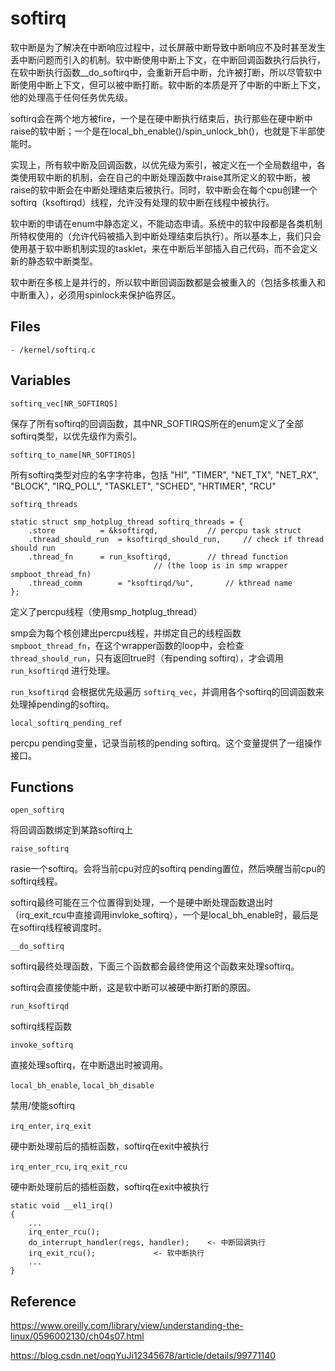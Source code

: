 # softirq

软中断是为了解决在中断响应过程中，过长屏蔽中断导致中断响应不及时甚至发生丢中断问题而引入的机制。软中断使用中断上下文，在中断回调函数执行后执行，在软中断执行函数__do_softirq中，会重新开启中断，允许被打断，所以尽管软中断使用中断上下文，但可以被中断打断。软中断的本质是开了中断的中断上下文，他的处理高于任何任务优先级。

softirq会在两个地方被fire，一个是在硬中断执行结束后，执行那些在硬中断中raise的软中断；一个是在local_bh_enable()/spin_unlock_bh()，也就是下半部使能时。

实现上，所有软中断及回调函数，以优先级为索引，被定义在一个全局数组中，各类使用软中断的机制，会在自己的中断处理函数中raise其所定义的软中断，被raise的软中断会在中断处理结束后被执行。同时，软中断会在每个cpu创建一个softirq（ksoftirqd）线程，允许没有处理的软中断在线程中被执行。

软中断的申请在enum中静态定义，不能动态申请。系统中的软中段都是各类机制所特权使用的（允许代码被插入到中断处理结束后执行）。所以基本上，我们只会使用基于软中断机制实现的tasklet，来在中断后半部插入自己代码，而不会定义新的静态软中断类型。

软中断在多核上是并行的，所以软中断回调函数都是会被重入的（包括多核重入和中断重入），必须用spinlock来保护临界区。

## Files

```
- /kernel/softirq.c
```

## Variables

`softirq_vec[NR_SOFTIRQS]`

保存了所有softirq的回调函数，其中NR_SOFTIRQS所在的enum定义了全部softirq类型，以优先级作为索引。

`softirq_to_name[NR_SOFTIRQS]`

所有softirq类型对应的名字字符串，包括 "HI", "TIMER", "NET_TX", "NET_RX", "BLOCK", "IRQ_POLL", "TASKLET", "SCHED", "HRTIMER", "RCU"

`softirq_threads`

```
static struct smp_hotplug_thread softirq_threads = {
	.store			= &ksoftirqd,			// percpu task struct
	.thread_should_run	= ksoftirqd_should_run,		// check if thread should run
	.thread_fn		= run_ksoftirqd,		// thread function 
								// (the loop is in smp wrapper smpboot_thread_fn)
	.thread_comm		= "ksoftirqd/%u",		// kthread name
};
```

定义了percpu线程（使用smp_hotplug_thread）

smp会为每个核创建出percpu线程，并绑定自己的线程函数 `smpboot_thread_fn`，在这个wrapper函数的loop中，会检查 `thread_should_run`，只有返回true时（有pending softirq），才会调用 `run_ksoftirqd` 进行处理。

`run_ksoftirqd` 会根据优先级遍历 `softirq_vec`，并调用各个softirq的回调函数来处理掉pending的softirq。

`local_softirq_pending_ref`

percpu pending变量，记录当前核的pending softirq。这个变量提供了一组操作接口。

## Functions

`open_softirq`

将回调函数绑定到某路softirq上

`raise_softirq`

rasie一个softirq。会将当前cpu对应的softirq pending置位，然后唤醒当前cpu的softirq线程。

softirq最终可能在三个位置得到处理，一个是硬中断处理函数退出时（irq_exit_rcu中直接调用invloke_softirq），一个是local_bh_enable时，最后是在softirq线程被调度时。

`__do_softirq`

softirq最终处理函数，下面三个函数都会最终使用这个函数来处理softirq。

softirq会直接使能中断，这是软中断可以被硬中断打断的原因。

`run_ksoftirqd`

softirq线程函数

`invoke_softirq`

直接处理softirq，在中断退出时被调用。

`local_bh_enable`, `local_bh_disable`

禁用/使能softirq

`irq_enter`, `irq_exit`

硬中断处理前后的插桩函数，softirq在exit中被执行

`irq_enter_rcu`, `irq_exit_rcu`

硬中断处理前后的插桩函数，softirq在exit中被执行

```
static void __el1_irq()
{
	...
	irq_enter_rcu();
	do_interrupt_handler(regs, handler);	<- 中断回调执行
	irq_exit_rcu();				<- 软中断执行
	...
}
```

## Reference

<https://www.oreilly.com/library/view/understanding-the-linux/0596002130/ch04s07.html>

<https://blog.csdn.net/oqqYuJi12345678/article/details/99771140>
